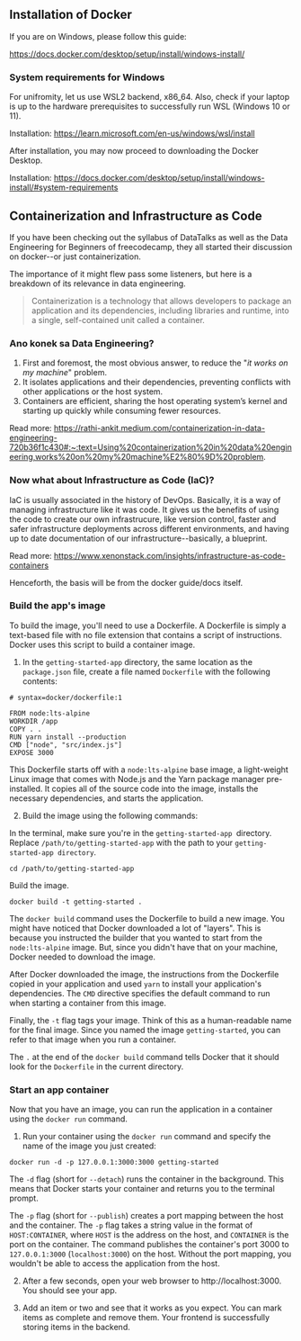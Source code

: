 ## Installation of Docker
If you are on Windows, please follow this guide: 

https://docs.docker.com/desktop/setup/install/windows-install/

### System requirements for Windows
For unifromity, let us use WSL2 backend, x86_64. Also, check if your laptop is up to the hardware prerequisites to successfully run WSL (Windows 10 or 11).

Installation: https://learn.microsoft.com/en-us/windows/wsl/install

After installation, you may now proceed to downloading the Docker Desktop.

Installation: https://docs.docker.com/desktop/setup/install/windows-install/#system-requirements

## Containerization and Infrastructure as Code
If you have been checking out the syllabus of DataTalks as well as the Data Engineering for Beginners of freecodecamp, they all started their discussion on docker--or just containerization. 

The importance of it might flew pass some listeners, but here is a breakdown of its relevance in data engineering. 

> Containerization is a technology that allows developers to package an application and its dependencies, including libraries and runtime, into a single, self-contained unit called a container.

### Ano konek sa Data Engineering?
1. First and foremost, the most obvious answer, to reduce the "*it works on my machine*" problem. 
2. It isolates applications and their dependencies, preventing conflicts with other applications or the host system.
3. Containers are efficient, sharing the host operating system’s kernel and starting up quickly while consuming fewer resources.

Read more: https://rathi-ankit.medium.com/containerization-in-data-engineering-720b36f1c430#:~:text=Using%20containerization%20in%20data%20engineering,works%20on%20my%20machine%E2%80%9D%20problem.

### Now what about Infrastructure as Code (IaC)?
IaC is usually associated in the history of DevOps. Basically, it is a way of managing infrastructure like it was code. It gives us the benefits of using the code to create our own infrastrucure, like version control, faster and safer infrastructure deployments across different environments, and having up to date documentation of our infrastructure--basically, a blueprint.

Read more: https://www.xenonstack.com/insights/infrastructure-as-code-containers

Henceforth, the basis will be from the docker guide/docs itself.
### Build the app's image
To build the image, you'll need to use a Dockerfile. A Dockerfile is simply a text-based file with no file extension that contains a script of instructions. Docker uses this script to build a container image.

1. In the ```getting-started-app``` directory, the same location as the ```package.json``` file, create a file named ```Dockerfile``` with the following contents:

```
# syntax=docker/dockerfile:1

FROM node:lts-alpine
WORKDIR /app
COPY . .
RUN yarn install --production
CMD ["node", "src/index.js"]
EXPOSE 3000
```

This Dockerfile starts off with a ```node:lts-alpine``` base image, a light-weight Linux image that comes with Node.js and the Yarn package manager pre-installed. It copies all of the source code into the image, installs the necessary dependencies, and starts the application.

2. Build the image using the following commands:

In the terminal, make sure you're in the ```getting-started-app ```directory. Replace ```/path/to/getting-started-app``` with the path to your ```getting-started-app directory```.

```
cd /path/to/getting-started-app
```

Build the image.

```
docker build -t getting-started .
```

The ```docker build``` command uses the Dockerfile to build a new image. You might have noticed that Docker downloaded a lot of "layers". This is because you instructed the builder that you wanted to start from the ```node:lts-alpine``` image. But, since you didn't have that on your machine, Docker needed to download the image.

After Docker downloaded the image, the instructions from the Dockerfile copied in your application and used ```yarn``` to install your application's dependencies. The ```CMD``` directive specifies the default command to run when starting a container from this image.

Finally, the ```-t``` flag tags your image. Think of this as a human-readable name for the final image. Since you named the image ```getting-started```, you can refer to that image when you run a container.

The ```.``` at the end of the ```docker build``` command tells Docker that it should look for the ```Dockerfile``` in the current directory.

### Start an app container
Now that you have an image, you can run the application in a container using the ```docker run``` command.

1. Run your container using the ```docker run``` command and specify the name of the image you just created:

```
docker run -d -p 127.0.0.1:3000:3000 getting-started
```

The ```-d``` flag (short for ``--detach``) runs the container in the background. This means that Docker starts your container and returns you to the terminal prompt.

The ```-p``` flag (short for ```--publish```) creates a port mapping between the host and the container. The ```-p``` flag takes a string value in the format of ```HOST:CONTAINER```, where ```HOST``` is the address on the host, and ```CONTAINER``` is the port on the container. The command publishes the container's port 3000 to ```127.0.0.1:3000``` (```localhost:3000```) on the host. Without the port mapping, you wouldn't be able to access the application from the host.

2. After a few seconds, open your web browser to http://localhost:3000. You should see your app.

3. Add an item or two and see that it works as you expect. You can mark items as complete and remove them. Your frontend is successfully storing items in the backend.